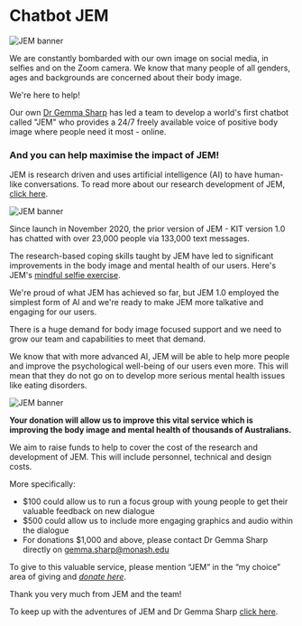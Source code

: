# Chatbot JEM

![JEM banner](https://d3gu1620mcm00t.cloudfront.net/jem/images/small_JEM_Chatbox_POSE_01_NO_SPEECH_BUBBLE_f4674d3cad.png)

We are constantly bombarded with our own image on social media, in selfies and on the Zoom camera. We know that many people of all genders, ages and backgrounds are concerned about their body image.

We're here to help!

Our own [Dr Gemma Sharp](https://research.monash.edu/en/persons/gemma-sharp) has led a team to develop a world's first chatbot called "JEM" who provides a 24/7 freely available voice of positive body image where people need it most - online.

### And you can help maximise the impact of JEM!

JEM is research driven and uses artificial intelligence (AI) to have human-like conversations. To read more about our research development of JEM, [click here](https://www.jmir.org/2021/6/e27807/).

![JEM banner](https://d3gu1620mcm00t.cloudfront.net/jem/images/small_JEM_screenshot_81b33fa682.png)

Since launch in November 2020, the prior version of JEM - KIT version 1.0 has chatted with over 23,000 people via 133,000 text messages.

The research-based coping skills taught by JEM have led to significant improvements in the body image and mental health of our users. Here's JEM's [mindful selfie exercise](https://www.youtube.com/watch?v=vz3E33QV7zw).

We're proud of what JEM has achieved so far, but JEM 1.0 employed the simplest form of AI and we're ready to make JEM more talkative and engaging for our users.

There is a huge demand for body image focused support and we need to grow our team and capabilities to meet that demand.

We know that with more advanced AI, JEM will be able to help more people and improve the psychological well-being of our users even more. This will mean that they do not go on to develop more serious mental health issues like eating disorders.

![JEM banner](https://d3gu1620mcm00t.cloudfront.net/jem/images/small_JEM_Chatbox_POSE_03_49c3bb2392.png)

**Your donation will allow us to improve this vital service which is improving the body image and mental health of thousands of Australians.**

We aim to raise funds to help to cover the cost of the research and development of JEM. This will include personnel, technical and design costs.

More specifically:

- $100 could allow us to run a focus group with young people to get their valuable feedback on new dialogue
- $500 could allow us to include more engaging graphics and audio within the dialogue
- For donations $1,000 and above, please contact Dr Gemma Sharp directly on <a href="mailto:gemma.sharp@monash.edu">gemma.sharp@monash.edu</a>

To give to this valuable service, please mention “JEM” in the “my choice” area of giving and [_donate here_](https://alumni-friends.monash.edu/ascendportal/s/maprc).

Thank you very much from JEM and the team!

To keep up with the adventures of JEM and Dr Gemma Sharp [click here](https://twitter.com/gemmasharp11).


<script src="https://www.gstatic.com/dialogflow-console/fast/messenger-cx/bootstrap.js?v=1"></script>
<df-messenger df-cx="true" location="australia-southeast1" chat-title="JEM" chat-icon="https://d3gu1620mcm00t.cloudfront.net/jem/images/thumbnail_JEM_Chatbox_POSE_01_67847a9817.png" agent-id="b975dd3f-8aaa-4873-894e-005afbfd9d6c" language-code="en" intent="WELCOME">
</df-messenger>
